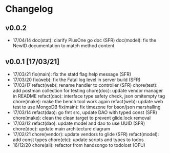 # Changelog
## v0.0.2
- 17/04/14 doc(stat): clarify PlusOne go doc (SFR)
           doc(model): fix the NewID documentation to match method content
## v0.0.1 [17/03/21]
- 17/03/21 fix(main): fix the statd flag help message (SFR)
- 17/03/20 fix(web): fix the Fatal log level in server build (SFR)
- 17/03/17 refact(web): rename handler to controller (SFR)
           chore(test): add postman collection for testing
           chore(doc): update vendor manager in README
           refact(dao): interface type safety check, json omitempty tag
           chore(make): make the bench tool work again
           refact(web): update web test to use MongoDB
           fix(main): fix timezone for bson/json marshalling
- 17/03/14 refact(dao): go fmt src, update DAO with typed const (SFR)
           chore(make): clean the clean target to prevent glide.lock removal
- 17/03/12 refact(dao): update model and dao to use UUID (SFR)
           chore(doc): update main architecture diagram
- 17/02/21 chore(vendor): update vendors to glide (SFR)
           refact(model): add const types
           chore(etc): update scripts and types to todos
- 16/12/20 chore(all): refactor from handsongo to todolost (OFU)

